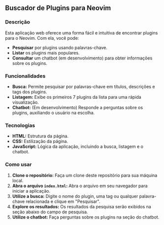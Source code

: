 ## Buscador de Plugins para Neovim

### Descrição
Esta aplicação web oferece uma forma fácil e intuitiva de encontrar plugins para o Neovim. Com ela, você pode:

* **Pesquisar** por plugins usando palavras-chave.
* **Listar** os plugins mais populares.
* **Consultar** um chatbot (em desenvolvimento) para obter informações sobre os plugins.

### Funcionalidades
* **Busca:** Permite pesquisar por palavras-chave em títulos, descrições e tags dos plugins.
* **Listagem:** Exibe os primeiros 7 plugins da lista para uma rápida visualização.
* **Chatbot:** (Em desenvolvimento) Responde a perguntas sobre os plugins, auxiliando o usuário na escolha.

### Tecnologias
* **HTML:** Estrutura da página.
* **CSS:** Estilização da página.
* **JavaScript:** Lógica da aplicação, incluindo a busca, listagem e o chatbot.

### Como usar
1. **Clone o repositório:** Faça um clone deste repositório para sua máquina local.
2. **Abra o arquivo `index.html`:** Abra o arquivo em seu navegador para iniciar a aplicação.
3. **Utilize a busca:** Digite o nome do plugin, uma tag ou qualquer palavra-chave relacionada e clique em "Pesquisar".
4. **Explore os resultados:** Os resultados da pesquisa serão exibidos na seção abaixo do campo de pesquisa.
5. **Utilize o chatbot:** Faça perguntas sobre os plugins na seção do chatbot.











